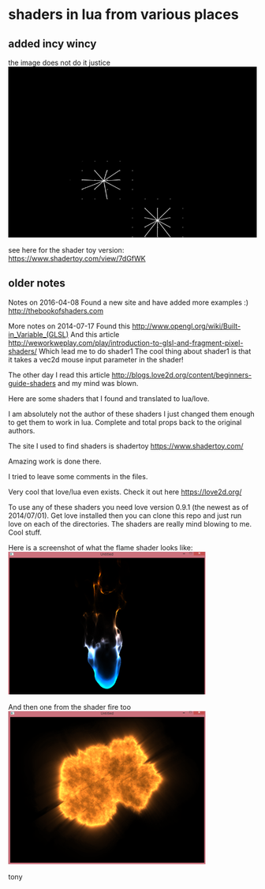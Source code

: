 
# shaders in lua from various places

## added incy wincy

the image does not do it justice
![shader incy wincy](https://raw.githubusercontent.com/tonetheman/love_shaders/master/public/incy.gif)

see here for the shader toy version: https://www.shadertoy.com/view/7dGfWK

## older notes

Notes on 2016-04-08
Found a new site and have added more examples :)
http://thebookofshaders.com

More notes on 2014-07-17
Found this http://www.opengl.org/wiki/Built-in_Variable_(GLSL)
And this article http://weworkweplay.com/play/introduction-to-glsl-and-fragment-pixel-shaders/
Which lead me to do shader1
The cool thing about shader1 is that it takes a vec2d mouse input parameter in the shader!

The other day I read this article http://blogs.love2d.org/content/beginners-guide-shaders and my mind was blown.

Here are some shaders that I found and translated to lua/love.

I am absolutely not the author of these shaders I just changed them enough to get them to work in lua. Complete and total props back to the original authors.

The site I used to find shaders is shadertoy https://www.shadertoy.com/

Amazing work is done there.

I tried to leave some comments in the files. 

Very cool that love/lua even exists. Check it out here https://love2d.org/

To use any of these shaders you need love version 0.9.1 (the newest as of 2014/07/01). Get love installed then you can clone this repo and just run love on each of the directories. The shaders are really mind blowing to me. Cool stuff.

Here is a screenshot of what the flame shader looks like:
![shader flame example](https://raw.githubusercontent.com/tonetheman/love_shaders/master/public/shader_flame_example.png)

And then one from the shader fire too ![shader fire](https://raw.githubusercontent.com/tonetheman/love_shaders/master/public/shader_fire_example.png)

tony
